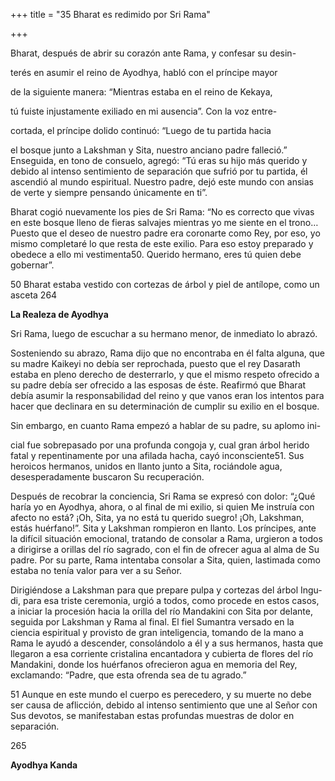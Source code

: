 +++
title = "35 Bharat es redimido por Sri Rama"

+++

Bharat, después de abrir su corazón ante Rama, y confesar su desin-

terés en asumir el reino de Ayodhya, habló con el príncipe mayor 

de la siguiente manera: “Mientras estaba en el reino de Kekaya, 

tú fuiste injustamente exiliado en mi ausencia”. Con la voz entre-

cortada, el príncipe dolido continuó: “Luego de tu partida hacia 

el bosque junto a Lakshman y Sita, nuestro anciano padre falleció.” Enseguida, en tono de consuelo, agregó: “Tú eras su hijo más querido y debido al intenso sentimiento de separación que sufrió por tu partida, él ascendió al mundo espiritual. Nuestro padre, dejó este mundo con ansias de verte y siempre pensando únicamente en ti”. 

Bharat cogió nuevamente los pies de Sri Rama: “No es correcto que vivas en este bosque lleno de fieras salvajes mientras yo me siente en el trono… Puesto que el deseo de nuestro padre era coronarte como Rey, por eso, yo mismo completaré lo que resta de este exilio. Para eso estoy preparado y obedece a ello mi vestimenta50. Querido hermano, eres tú quien debe gobernar”. 

50 Bharat estaba vestido con cortezas de árbol y piel de antílope, como un asceta 264

**La Realeza de Ayodhya**

Sri Rama, luego de escuchar a su hermano menor, de inmediato lo abrazó. 

Sosteniendo su abrazo, Rama dijo que no encontraba en él falta alguna, que su madre Kaikeyi no debía ser reprochada, puesto que el rey Dasarath estaba en pleno derecho de desterrarlo, y que el mismo respeto ofrecido a su padre debía ser ofrecido a las esposas de éste. Reafirmó que Bharat debía asumir la responsabilidad del reino y que vanos eran los intentos para hacer que declinara en su determinación de cumplir su exilio en el bosque. 

Sin embargo, en cuanto Rama empezó a hablar de su padre, su aplomo ini-

cial fue sobrepasado por una profunda congoja y, cual gran árbol herido fatal y repentinamente por una afilada hacha, cayó inconsciente51. Sus heroicos hermanos, unidos en llanto junto a Sita, rociándole agua, desesperadamente buscaron Su recuperación. 

Después de recobrar la conciencia, Sri Rama se expresó con dolor: “¿Qué haría yo en Ayodhya, ahora, o al final de mi exilio, si quien Me instruía con afecto no está? ¡Oh, Sita, ya no está tu querido suegro\! ¡Oh, Lakshman, estás huérfano\!”. Sita y Lakshman rompieron en llanto. Los príncipes, ante la difícil situación emocional, tratando de consolar a Rama, urgieron a todos a dirigirse a orillas del río sagrado, con el fin de ofrecer agua al alma de Su padre. Por su parte, Rama intentaba consolar a Sita, quien, lastimada como estaba no tenía valor para ver a su Señor. 

Dirigiéndose a Lakshman para que prepare pulpa y cortezas del árbol Ingu-di, para esa triste ceremonia, urgió a todos, como procede en estos casos, a iniciar la procesión hacia la orilla del río Mandakini con Sita por delante, seguida por Lakshman y Rama al final. El fiel Sumantra versado en la ciencia espiritual y provisto de gran inteligencia, tomando de la mano a Rama le ayudó a descender, consolándolo a él y a sus hermanos, hasta que llegaron a esa corriente cristalina encantadora y cubierta de flores del río Mandakini, donde los huérfanos ofrecieron agua en memoria del Rey, exclamando: “Padre, que esta ofrenda sea de tu agrado.” 

51 Aunque en este mundo el cuerpo es perecedero, y su muerte no debe ser causa de aflicción, debido al intenso sentimiento que une al Señor con Sus devotos, se manifestaban estas profundas muestras de dolor en separación. 

265

**Ayodhya Kanda**

